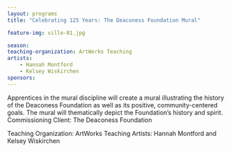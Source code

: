 ```yaml
---
layout: programs
title: "Celebrating 125 Years: The Deaconess Foundation Mural"

feature-img: ville-01.jpg

season:
teaching-organization: ArtWorks Teaching
artists:
    - Hannah Montford
    - Kelsey Wiskirchen
sponsors:
---
```


Apprentices in the mural discipline will create a mural illustrating the history of the Deaconess Foundation as well as its positive, community-centered goals. The mural will thematically depict the Foundation’s history and spirit.
Commissioning Client: The Deaconess Foundation


Teaching Organization: ArtWorks Teaching
Artists: Hannah Montford and Kelsey Wiskirchen
